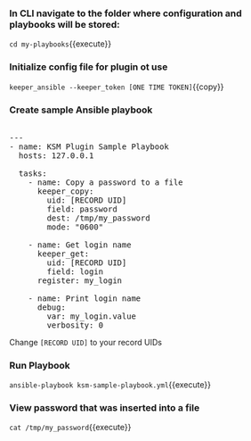 ### In CLI navigate to the folder where configuration and playbooks will be stored:

`cd my-playbooks`{{execute}}

### Initialize config file for plugin ot use

`keeper_ansible --keeper_token [ONE TIME TOKEN]`{{copy}}

### Create sample Ansible playbook

<pre class="file" data-filename="ksm-sample-playbook.yml" data-target="replace">

---
- name: KSM Plugin Sample Playbook
  hosts: 127.0.0.1
  
  tasks:
    - name: Copy a password to a file
      keeper_copy:
        uid: [RECORD UID]
        field: password
        dest: /tmp/my_password
        mode: "0600"
        
    - name: Get login name 
      keeper_get:
        uid: [RECORD UID]
        field: login      
      register: my_login
        
    - name: Print login name
      debug:
        var: my_login.value
        verbosity: 0
</pre>

Change `[RECORD UID]` to your record UIDs

### Run Playbook

`ansible-playbook ksm-sample-playbook.yml`{{execute}}

### View password that was inserted into a file

`cat /tmp/my_password`{{execute}}